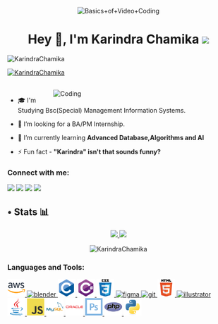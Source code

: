 <div align="center">

![Basics+of+Video+Coding](https://user-images.githubusercontent.com/89014785/220891478-6ac38117-1ea1-4d29-ade8-163f41f7c669.gif)

</div>


<h1 align="center">Hey 👋, I'm Karindra Chamika <img src="https://c.tenor.com/WbDvI1hgS9wAAAAi/lightning-bots-kids-choice-awards.gif" height="50px"></h1>


<p align="left"> <img src="https://komarev.com/ghpvc/?username=KarindraChamika&label=Profile%20views&color=0e75b6&style=flat" alt="KarindraChamika" /> </p>

<p align="left"> <a href="https://github.com/ryo-ma/github-profile-trophy"><img src="https://github-profile-trophy.vercel.app/?username=KarindraChamika" alt="KarindraChamika" /></a></p>
  <br>
  <img align="right" alt="Coding" width="400" src="https://user-images.githubusercontent.com/89014785/220871704-07ea7af3-8b0a-4505-aa3e-7c91d39ce322.gif">
  
 - 🎓 I'm Studying Bsc(Special) Management Information Systems.

- 👯 I’m looking for a BA/PM Internship.
 
- 🌱 I’m currently learning **Advanced Database,Algorithms and AI**



- ⚡ Fun fact - **"Karindra" isn't that sounds funny?**

    
  



<h3 align="left">Connect with me:</h3>
<div> 
  <a href="https://www.facebook.com/karindra.chamika?mibextid=ZbWKwL" target="_blank"><img src="https://img.shields.io/badge/Facebook-%231877F2.svg?style=for-the-badge&logo=Facebook&logoColor=white" target="_blank"></a>  
  <a href="https://instagram.com/karin_kc_?igshid=ZDdkNTZiNTM=" target="_blank"><img src="https://img.shields.io/badge/-Instagram-%23E4405F?style=for-the-badge&logo=instagram&logoColor=white" target="_blank"></a> 
  <a href = "mailto:karinchamika@gmail.com"><img src="https://img.shields.io/badge/-Gmail-%23333?style=for-the-badge&logo=gmail&logoColor=white" target="_blank"></a>
  <a href="https://www.linkedin.com/in/karindra-chamika-2156761a5/" target="_blank"><img src="https://img.shields.io/badge/-LinkedIn-%230077B5?style=for-the-badge&logo=linkedin&logoColor=white" target="_blank"></a> 
  
</div>
<div align = "center">

  **<h2><p align="left">• Stats 📊 </p></h2>**

  <a href="https://github.com/Biellms">
  <img height="155em" src="https://github-readme-stats-biellms.vercel.app/api?username=KarindraChamika&show_icons=true&theme=github_dark&include_all_commits=true&count_private=true&hide=issues,contribs"/>
  <img height="155em" src="https://github-readme-stats-biellms.vercel.app/api/top-langs/?username=Biellms&layout=compact&langs_count=6&theme=github_dark"/></a>
 <p><img align="center" src="https://github-readme-streak-stats.herokuapp.com/?user=KarindraChamika&&theme=tokyonight" alt="KarindraChamika" /></p>


</div>
<h3 align="left">Languages and Tools:</h3>
<p align="left"> <a href="https://aws.amazon.com" target="_blank" rel="noreferrer"> <img src="https://raw.githubusercontent.com/devicons/devicon/master/icons/amazonwebservices/amazonwebservices-original-wordmark.svg" alt="aws" width="40" height="40"/> </a> <a href="https://www.blender.org/" target="_blank" rel="noreferrer"> <img src="https://download.blender.org/branding/community/blender_community_badge_white.svg" alt="blender" width="40" height="40"/> </a> <a href="https://www.cprogramming.com/" target="_blank" rel="noreferrer"> <img src="https://raw.githubusercontent.com/devicons/devicon/master/icons/c/c-original.svg" alt="c" width="40" height="40"/> </a> <a href="https://www.w3schools.com/cs/" target="_blank" rel="noreferrer"> <img src="https://raw.githubusercontent.com/devicons/devicon/master/icons/csharp/csharp-original.svg" alt="csharp" width="40" height="40"/> </a> <a href="https://www.w3schools.com/css/" target="_blank" rel="noreferrer"> <img src="https://raw.githubusercontent.com/devicons/devicon/master/icons/css3/css3-original-wordmark.svg" alt="css3" width="40" height="40"/> </a> <a href="https://www.figma.com/" target="_blank" rel="noreferrer"> <img src="https://www.vectorlogo.zone/logos/figma/figma-icon.svg" alt="figma" width="40" height="40"/> </a> <a href="https://git-scm.com/" target="_blank" rel="noreferrer"> <img src="https://www.vectorlogo.zone/logos/git-scm/git-scm-icon.svg" alt="git" width="40" height="40"/> </a> <a href="https://www.w3.org/html/" target="_blank" rel="noreferrer"> <img src="https://raw.githubusercontent.com/devicons/devicon/master/icons/html5/html5-original-wordmark.svg" alt="html5" width="40" height="40"/> </a> <a href="https://www.adobe.com/in/products/illustrator.html" target="_blank" rel="noreferrer"> <img src="https://www.vectorlogo.zone/logos/adobe_illustrator/adobe_illustrator-icon.svg" alt="illustrator" width="40" height="40"/> </a> <a href="https://www.java.com" target="_blank" rel="noreferrer"> <img src="https://raw.githubusercontent.com/devicons/devicon/master/icons/java/java-original.svg" alt="java" width="40" height="40"/> </a> <a href="https://developer.mozilla.org/en-US/docs/Web/JavaScript" target="_blank" rel="noreferrer"> <img src="https://raw.githubusercontent.com/devicons/devicon/master/icons/javascript/javascript-original.svg" alt="javascript" width="40" height="40"/> </a> <a href="https://www.mysql.com/" target="_blank" rel="noreferrer"> <img src="https://raw.githubusercontent.com/devicons/devicon/master/icons/mysql/mysql-original-wordmark.svg" alt="mysql" width="40" height="40"/> </a> <a href="https://www.oracle.com/" target="_blank" rel="noreferrer"> <img src="https://raw.githubusercontent.com/devicons/devicon/master/icons/oracle/oracle-original.svg" alt="oracle" width="40" height="40"/> </a> <a href="https://www.photoshop.com/en" target="_blank" rel="noreferrer"> <img src="https://raw.githubusercontent.com/devicons/devicon/master/icons/photoshop/photoshop-line.svg" alt="photoshop" width="40" height="40"/> </a> <a href="https://www.php.net" target="_blank" rel="noreferrer"> <img src="https://raw.githubusercontent.com/devicons/devicon/master/icons/php/php-original.svg" alt="php" width="40" height="40"/> </a> <a href="https://www.python.org" target="_blank" rel="noreferrer"> <img src="https://raw.githubusercontent.com/devicons/devicon/master/icons/python/python-original.svg" alt="python" width="40" height="40"/> </a> </p>



